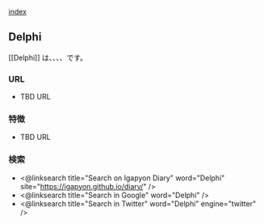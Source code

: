 [index](https://igapyon.github.io/diary/keyword/index.html)

## Delphi

[[Delphi]] は、、、、です。

### URL

* TBD URL

### 特徴

* TBD URL

### 検索

* <@linksearch title="Search on Igapyon Diary" word="Delphi" site="https://igapyon.github.io/diary/" />
* <@linksearch title="Search in Google" word="Delphi" />
* <@linksearch title="Search in Twitter" word="Delphi" engine="twitter" />


